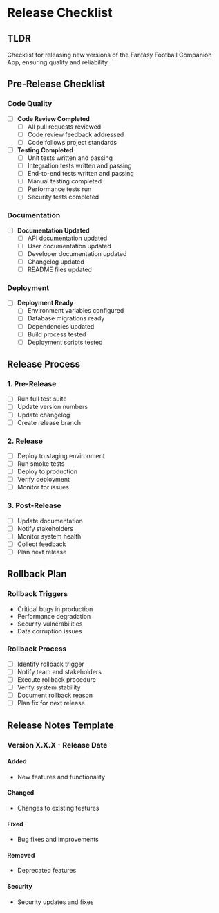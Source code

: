# Release Checklist

## TLDR

Checklist for releasing new versions of the Fantasy Football Companion App, ensuring quality and reliability.

## Pre-Release Checklist

### Code Quality
- [ ] **Code Review Completed**
  - [ ] All pull requests reviewed
  - [ ] Code review feedback addressed
  - [ ] Code follows project standards

- [ ] **Testing Completed**
  - [ ] Unit tests written and passing
  - [ ] Integration tests written and passing
  - [ ] End-to-end tests written and passing
  - [ ] Manual testing completed
  - [ ] Performance tests run
  - [ ] Security tests completed

### Documentation
- [ ] **Documentation Updated**
  - [ ] API documentation updated
  - [ ] User documentation updated
  - [ ] Developer documentation updated
  - [ ] Changelog updated
  - [ ] README files updated

### Deployment
- [ ] **Deployment Ready**
  - [ ] Environment variables configured
  - [ ] Database migrations ready
  - [ ] Dependencies updated
  - [ ] Build process tested
  - [ ] Deployment scripts tested

## Release Process

### 1. Pre-Release
- [ ] Run full test suite
- [ ] Update version numbers
- [ ] Update changelog
- [ ] Create release branch

### 2. Release
- [ ] Deploy to staging environment
- [ ] Run smoke tests
- [ ] Deploy to production
- [ ] Verify deployment
- [ ] Monitor for issues

### 3. Post-Release
- [ ] Update documentation
- [ ] Notify stakeholders
- [ ] Monitor system health
- [ ] Collect feedback
- [ ] Plan next release

## Rollback Plan

### Rollback Triggers
- Critical bugs in production
- Performance degradation
- Security vulnerabilities
- Data corruption issues

### Rollback Process
- [ ] Identify rollback trigger
- [ ] Notify team and stakeholders
- [ ] Execute rollback procedure
- [ ] Verify system stability
- [ ] Document rollback reason
- [ ] Plan fix for next release

## Release Notes Template

### Version X.X.X - Release Date

#### Added
- New features and functionality

#### Changed
- Changes to existing features

#### Fixed
- Bug fixes and improvements

#### Removed
- Deprecated features

#### Security
- Security updates and fixes